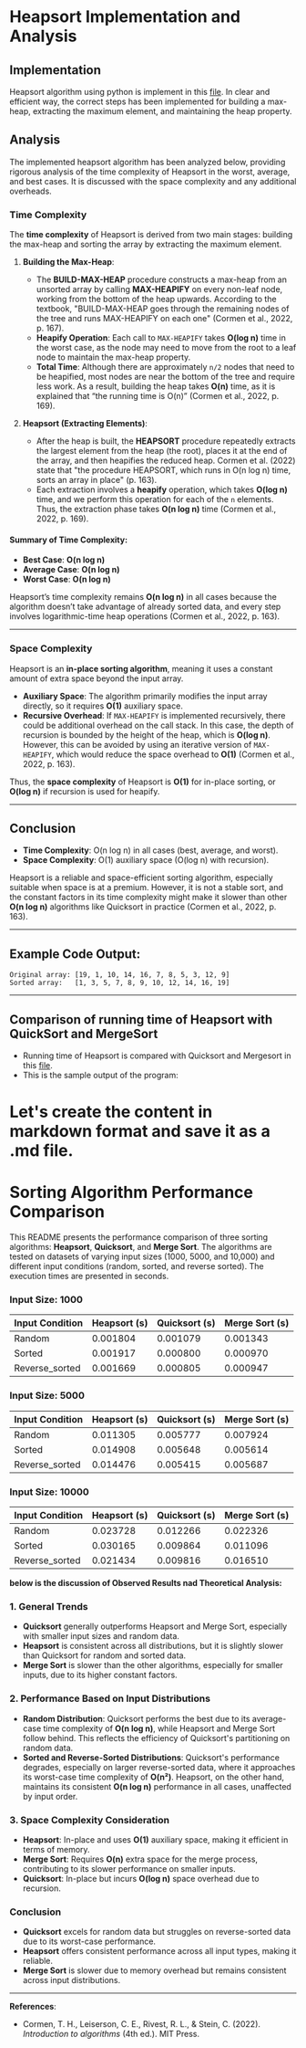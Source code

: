 # Heapsort Implementation and Analysis
## Implementation
Heapsort algorithm using python is implement in this [file](./heapsort_algorithm.py). In clear and efficient way, the correct steps has been implemented for building a max-heap, extracting the maximum element, and maintaining the heap property.

## Analysis
The implemented heapsort algorithm has been analyzed below, providing rigorous analysis of the time complexity of Heapsort in the worst, average, and best cases. It is discussed with the space complexity and any additional overheads.

### Time Complexity

The **time complexity** of Heapsort is derived from two main stages: building the max-heap and sorting the array by extracting the maximum element.

1. **Building the Max-Heap**:
   - The **BUILD-MAX-HEAP** procedure constructs a max-heap from an unsorted array by calling **MAX-HEAPIFY** on every non-leaf node, working from the bottom of the heap upwards. According to the textbook, "BUILD-MAX-HEAP goes through the remaining nodes of the tree and runs MAX-HEAPIFY on each one" (Cormen et al., 2022, p. 167).
   - **Heapify Operation**: Each call to `MAX-HEAPIFY` takes **O(log n)** time in the worst case, as the node may need to move from the root to a leaf node to maintain the max-heap property.
   - **Total Time**: Although there are approximately `n/2` nodes that need to be heapified, most nodes are near the bottom of the tree and require less work. As a result, building the heap takes **O(n)** time, as it is explained that “the running time is O(n)” (Cormen et al., 2022, p. 169).

2. **Heapsort (Extracting Elements)**:
   - After the heap is built, the **HEAPSORT** procedure repeatedly extracts the largest element from the heap (the root), places it at the end of the array, and then heapifies the reduced heap. Cormen et al. (2022) state that "the procedure HEAPSORT, which runs in O(n log n) time, sorts an array in place" (p. 163).
   - Each extraction involves a **heapify** operation, which takes **O(log n)** time, and we perform this operation for each of the `n` elements. Thus, the extraction phase takes **O(n log n)** time (Cormen et al., 2022, p. 169).

#### Summary of Time Complexity:
- **Best Case**: **O(n log n)**
- **Average Case**: **O(n log n)**
- **Worst Case**: **O(n log n)**

Heapsort’s time complexity remains **O(n log n)** in all cases because the algorithm doesn’t take advantage of already sorted data, and every step involves logarithmic-time heap operations (Cormen et al., 2022, p. 163).

---

### Space Complexity

Heapsort is an **in-place sorting algorithm**, meaning it uses a constant amount of extra space beyond the input array.

- **Auxiliary Space**: The algorithm primarily modifies the input array directly, so it requires **O(1)** auxiliary space.
- **Recursive Overhead**: If `MAX-HEAPIFY` is implemented recursively, there could be additional overhead on the call stack. In this case, the depth of recursion is bounded by the height of the heap, which is **O(log n)**. However, this can be avoided by using an iterative version of `MAX-HEAPIFY`, which would reduce the space overhead to **O(1)** (Cormen et al., 2022, p. 163).

Thus, the **space complexity** of Heapsort is **O(1)** for in-place sorting, or **O(log n)** if recursion is used for heapify.

---

## Conclusion

- **Time Complexity**: O(n log n) in all cases (best, average, and worst).
- **Space Complexity**: O(1) auxiliary space (O(log n) with recursion).

Heapsort is a reliable and space-efficient sorting algorithm, especially suitable when space is at a premium. However, it is not a stable sort, and the constant factors in its time complexity might make it slower than other **O(n log n)** algorithms like Quicksort in practice (Cormen et al., 2022, p. 163).

---

## Example Code Output:

```
Original array: [19, 1, 10, 14, 16, 7, 8, 5, 3, 12, 9]
Sorted array:   [1, 3, 5, 7, 8, 9, 10, 12, 14, 16, 19]
```
---

## Comparison of running time of Heapsort with QuickSort and MergeSort
- Running time of Heapsort is compared with Quicksort and Mergesort in this [file](./comparison.py).
- This is the sample output of the program:

# Let's create the content in markdown format and save it as a .md file.

# Sorting Algorithm Performance Comparison

This README presents the performance comparison of three sorting algorithms: **Heapsort**, **Quicksort**, and **Merge Sort**. The algorithms are tested on datasets of varying input sizes (1000, 5000, and 10,000) and different input conditions (random, sorted, and reverse sorted). The execution times are presented in seconds.

### Input Size: 1000

| Input Condition | Heapsort (s) | Quicksort (s) | Merge Sort (s) |
|-----------------|--------------|---------------|----------------|
| Random          | 0.001804     | 0.001079      | 0.001343       |
| Sorted          | 0.001917     | 0.000800      | 0.000970       |
| Reverse_sorted  | 0.001669     | 0.000805      | 0.000947       |

### Input Size: 5000

| Input Condition | Heapsort (s) | Quicksort (s) | Merge Sort (s) |
|-----------------|--------------|---------------|----------------|
| Random          | 0.011305     | 0.005777      | 0.007924       |
| Sorted          | 0.014908     | 0.005648      | 0.005614       |
| Reverse_sorted  | 0.014476     | 0.005415      | 0.005687       |

### Input Size: 10000

| Input Condition | Heapsort (s) | Quicksort (s) | Merge Sort (s) |
|-----------------|--------------|---------------|----------------|
| Random          | 0.023728     | 0.012266      | 0.022326       |
| Sorted          | 0.030165     | 0.009864      | 0.011096       |
| Reverse_sorted  | 0.021434     | 0.009816      | 0.016510       |


**below is the discussion of Observed Results nad Theoretical Analysis:**

### 1. General Trends

- **Quicksort** generally outperforms Heapsort and Merge Sort, especially with smaller input sizes and random data. 
- **Heapsort** is consistent across all distributions, but it is slightly slower than Quicksort for random and sorted data.
- **Merge Sort** is slower than the other algorithms, especially for smaller inputs, due to its higher constant factors.

### 2. Performance Based on Input Distributions

- **Random Distribution**: Quicksort performs the best due to its average-case time complexity of **O(n log n)**, while Heapsort and Merge Sort follow behind. This reflects the efficiency of Quicksort's partitioning on random data.
- **Sorted and Reverse-Sorted Distributions**: Quicksort's performance degrades, especially on larger reverse-sorted data, where it approaches its worst-case time complexity of **O(n²)**. Heapsort, on the other hand, maintains its consistent **O(n log n)** performance in all cases, unaffected by input order.

### 3. Space Complexity Consideration

- **Heapsort**: In-place and uses **O(1)** auxiliary space, making it efficient in terms of memory.
- **Merge Sort**: Requires **O(n)** extra space for the merge process, contributing to its slower performance on smaller inputs.
- **Quicksort**: In-place but incurs **O(log n)** space overhead due to recursion.

### Conclusion

- **Quicksort** excels for random data but struggles on reverse-sorted data due to its worst-case performance.
- **Heapsort** offers consistent performance across all input types, making it reliable.
- **Merge Sort** is slower due to memory overhead but remains consistent across input distributions.

---

**References**:
- Cormen, T. H., Leiserson, C. E., Rivest, R. L., & Stein, C. (2022). *Introduction to algorithms* (4th ed.). MIT Press.
